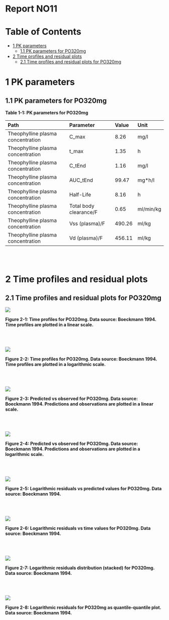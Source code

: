 



# Report NO11



# Table of Contents

 * [1 PK parameters](#pk-parameters)
   * [1.1 PK parameters for PO320mg](#pk-parameters-po320mg)
 * [2 Time profiles and residual plots](#time-profiles)
   * [2.1 Time profiles and residual plots for PO320mg](#time-profiles-po320mg)





# 1 PK parameters<a id="pk-parameters"></a>


## 1.1 PK parameters for PO320mg<a id="pk-parameters-po320mg"></a>


<a id="table-1-1"></a>

**Table 1-1: PK parameters for PO320mg**


|Path                              |Parameter              |Value  |Unit      |
|:---------------------------------|:----------------------|:------|:---------|
|Theophylline plasma concentration |C_max                  |8.26   |mg/l      |
|Theophylline plasma concentration |t_max                  |1.35   |h         |
|Theophylline plasma concentration |C_tEnd                 |1.16   |mg/l      |
|Theophylline plasma concentration |AUC_tEnd               |99.47  |mg*h/l    |
|Theophylline plasma concentration |Half-Life              |8.16   |h         |
|Theophylline plasma concentration |Total body clearance/F |0.65   |ml/min/kg |
|Theophylline plasma concentration |Vss (plasma)/F         |490.26 |ml/kg     |
|Theophylline plasma concentration |Vd (plasma)/F          |456.11 |ml/kg     |


<br>
<br>





# 2 Time profiles and residual plots<a id="time-profiles"></a>


## 2.1 Time profiles and residual plots for PO320mg<a id="time-profiles-po320mg"></a>


<a id="figure-2-1"></a>

![](TimeProfiles/PO320mg-3_timeProfile_Concentration_total.png)



**Figure 2-1: Time profiles for PO320mg. Data source: Boeckmann 1994. Time profiles are plotted in a linear scale.**


<br>
<br>


<a id="figure-2-2"></a>

![](TimeProfiles/PO320mg-4_timeProfileLog_Concentration_total.png)



**Figure 2-2: Time profiles for PO320mg. Data source: Boeckmann 1994. Time profiles are plotted in a logarithmic scale.**


<br>
<br>


<a id="figure-2-3"></a>

![](TimeProfiles/PO320mg-5_obsVsPred_1_total.png)



**Figure 2-3: Predicted vs observed for PO320mg. Data source: Boeckmann 1994. Predictions and observations are plotted in a linear scale.**


<br>
<br>


<a id="figure-2-4"></a>

![](TimeProfiles/PO320mg-6_obsVsPredLog_1_total.png)



**Figure 2-4: Predicted vs observed for PO320mg. Data source: Boeckmann 1994. Predictions and observations are plotted in a logarithmic scale.**


<br>
<br>


<a id="figure-2-5"></a>

![](TimeProfiles/PO320mg-7_resVsPred_1_total.png)



**Figure 2-5: Logarithmic residuals vs predicted values for PO320mg. Data source: Boeckmann 1994.**


<br>
<br>


<a id="figure-2-6"></a>

![](TimeProfiles/PO320mg-8_resVsTime_1_total.png)



**Figure 2-6: Logarithmic residuals vs time values for PO320mg. Data source: Boeckmann 1994.**


<br>
<br>


<a id="figure-2-7"></a>

![](TimeProfiles/PO320mg-9_resHisto_1_total.png)



**Figure 2-7: Logarithmic residuals distribution (stacked) for PO320mg. Data source: Boeckmann 1994.**


<br>
<br>


<a id="figure-2-8"></a>

![](TimeProfiles/PO320mg-10_resQQPlot_1_total.png)



**Figure 2-8: Logarithmic residuals for PO320mg as quantile-quantile plot. Data source: Boeckmann 1994.**


<br>
<br>



